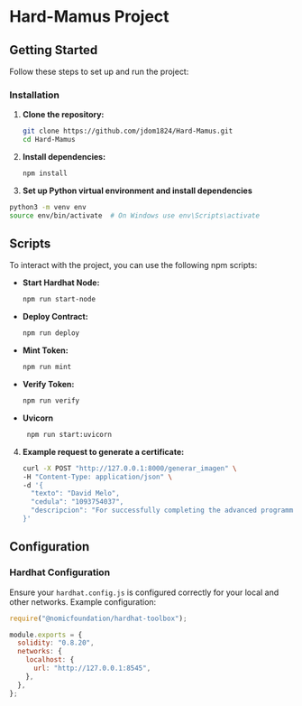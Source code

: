 # Hard-Mamus Project

## Getting Started

Follow these steps to set up and run the project:

### Installation

1. **Clone the repository:**
    ```bash
    git clone https://github.com/jdom1824/Hard-Mamus.git
    cd Hard-Mamus
    ```

2. **Install dependencies:**
    ```bash
    npm install
    ```
3. **Set up Python virtual environment and install dependencies**
  ```bash
  python3 -m venv env
  source env/bin/activate  # On Windows use env\Scripts\activate
  ```

## Scripts

To interact with the project, you can use the following npm scripts:

- **Start Hardhat Node:**
    ```bash
    npm run start-node
    ```

- **Deploy Contract:**
    ```bash
    npm run deploy
    ```

- **Mint Token:**
    ```bash
    npm run mint
    ```

- **Verify Token:**
    ```bash
    npm run verify
    ```

- **Uvicorn**
    ```bash
     npm run start:uvicorn
    ```

4. **Example request to generate a certificate:**
    ```bash
    curl -X POST "http://127.0.0.1:8000/generar_imagen" \
    -H "Content-Type: application/json" \
    -d '{
      "texto": "David Melo",
      "cedula": "1093754037",
      "descripcion": "For successfully completing the advanced programming course in Python and professional ethical hacking."
    }'
    ```
## Configuration

### Hardhat Configuration

Ensure your `hardhat.config.js` is configured correctly for your local and other networks. Example configuration:

```js
require("@nomicfoundation/hardhat-toolbox");

module.exports = {
  solidity: "0.8.20",
  networks: {
    localhost: {
      url: "http://127.0.0.1:8545",
    },
  },
};

